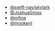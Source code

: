 - [@swift-nav/skylark](https://github.com/orgs/swift-nav/teams/skylark)
- [@JoshuaGross](https://github.com/JoshuaGross)
- [@mfine](https://github.com/mfine)
- [@mookerji](https://github.com/mookerji)